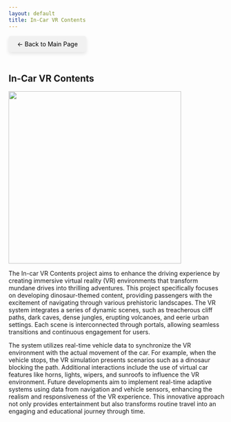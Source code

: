 ```yaml
---
layout: default
title: In-Car VR Contents
---
```


<style>
  .back-button {
    font-size: 1em;
    display: inline-block;
    margin-bottom: 20px;
    text-decoration: none;
    color: #000;
    background-color: #f1f1f1;
    padding: 10px 20px;
    border-radius: 5px;
    box-shadow: 0 4px 8px rgba(0, 0, 0, 0.1);
  }
</style>

<a href="{{ '/' | relative_url }}" class="back-button">← Back to Main Page</a>

<h2>In-Car VR Contents</h2>
<img src="{{ '/images/InCarVR contents.gif' | relative_url }}" class="img-shadow" style="width: 400px; height: auto;">
<p>The In-car VR Contents project aims to enhance the driving experience by creating immersive virtual reality (VR) environments that transform mundane drives into thrilling adventures. This project specifically focuses on developing dinosaur-themed content, providing passengers with the excitement of navigating through various prehistoric landscapes. The VR system integrates a series of dynamic scenes, such as treacherous cliff paths, dark caves, dense jungles, erupting volcanoes, and eerie urban settings. Each scene is interconnected through portals, allowing seamless transitions and continuous engagement for users.</p>

<p> The system utilizes real-time vehicle data to synchronize the VR environment with the actual movement of the car. For example, when the vehicle stops, the VR simulation presents scenarios such as a dinosaur blocking the path. Additional interactions include the use of virtual car features like horns, lights, wipers, and sunroofs to influence the VR environment. Future developments aim to implement real-time adaptive systems using data from navigation and vehicle sensors, enhancing the realism and responsiveness of the VR experience. This innovative approach not only provides entertainment but also transforms routine travel into an engaging and educational journey through time.</p>
